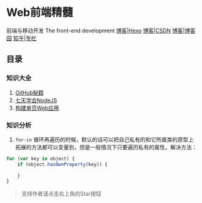 # Web前端精髓

前端与移动开发 The front-end development [博客|Hexo](https://wuxianqiang.github.io/) [博客|CSDN](http://blog.csdn.net/wu_xianqiang) [博客|博客园](http://www.cnblogs.com/wuxianqiang/) [知乎|专栏](https://zhuanlan.zhihu.com/webqianduan)

## 目录

### 知识大全

1. [GitHub秘籍](https://github.com/tiimgreen/github-cheat-sheet/blob/master/README.zh-cn.md#markdown-%E6%96%87%E4%BB%B6%E8%AF%AD%E6%B3%95%E9%AB%98%E4%BA%AE)
2. [七天学会NodeJS](http://nqdeng.github.io/7-days-nodejs/)
3. [构建单页Web应用](https://github.com/xufei/blog/issues/5)

### 知识分析

1. `for-in` 循环再遍历的时候，默认的话可以把自己私有的和它所属类的原型上拓展的方法都可以变量到，但是一般情况下只要遍历私有的属性，解决方法：
```js
for (var key in object) {
    if (object.hasOwnProperty(key)) {
        
    }
}
```

> 支持作者请点击右上角的Star按钮

